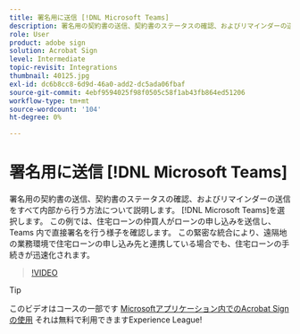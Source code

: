 ```yaml
---
title: 署名用に送信 [!DNL Microsoft Teams]
description: 署名用の契約書の送信、契約書のステータスの確認、およびリマインダーの送信をすべて内部から行う方法について説明します。 [!DNL Microsoft Teams]
role: User
product: adobe sign
solution: Acrobat Sign
level: Intermediate
topic-revisit: Integrations
thumbnail: 40125.jpg
exl-id: dc6b8cc8-6d9d-46a0-add2-dc5ada06fbaf
source-git-commit: 4ebf9594025f98f0505c58f1ab43fb864ed51206
workflow-type: tm+mt
source-wordcount: '104'
ht-degree: 0%

---
```


# 署名用に送信 [!DNL Microsoft Teams]

署名用の契約書の送信、契約書のステータスの確認、およびリマインダーの送信をすべて内部から行う方法について説明します。 [!DNL Microsoft Teams]を選択します。 この例では、住宅ローンの仲買人がローンの申し込みを送信し、Teams 内で直接署名を行う様子を確認します。 この緊密な統合により、遠隔地の業務環境で住宅ローンの申し込み先と連携している場合でも、住宅ローンの手続きが迅速化されます。

>[!VIDEO](https://video.tv.adobe.com/v/346545?quality=12&learn=on&hidetitle=true)

>[!TIP]
>
>このビデオはコースの一部です [Microsoftアプリケーション内でのAcrobat Signの使用](https://experienceleague.adobe.com/?recommended=Sign-U-1-2020.2) それは無料で利用できますExperience League!
